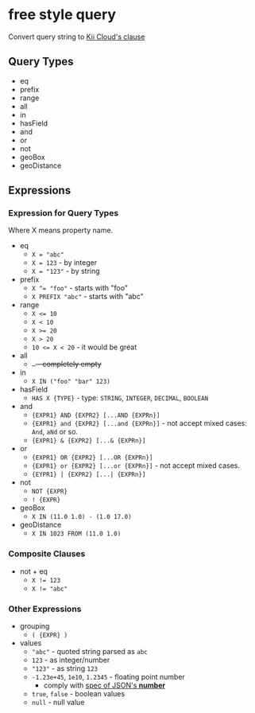 # free style query

Convert query string to [Kii Cloud's clause][kii-querying]

## Query Types

*   eq
*   prefix
*   range
*   all
*   in
*   hasField
*   and
*   or
*   not
*   geoBox
*   geoDistance

## Expressions

### Expression for Query Types

Where X means property name.

*   eq
    *   `X = "abc"`
    *   `X = 123` - by integer
    *   `X = "123"` - by string
*   prefix
    *   `X ^= "foo"` - starts with "foo"
    *   `X PREFIX "abc"` - starts with "abc"
*   range
    *   `X <= 10`
    *   `X < 10`
    *   `X >= 20`
    *   `X > 20`
    *   `10 <= X < 20` - it would be great
*   all
    *   ~~` ` - completely empty~~
*   in
    *   `X IN ("foo" "bar" 123)`
*   hasField
    *   `HAS X {TYPE}` - type: `STRING`, `INTEGER`, `DECIMAL`, `BOOLEAN`
*   and
    *   `{EXPR1} AND {EXPR2} [...AND {EXPRn}]`
    *   `{EXPR1} and {EXPR2} [...and {EXPRn}]` - not accept mixed cases: `And`, `aNd` or so.
    *   `{EXPR1} & {EXPR2} [...& {EXPRn}]`
*   or
    *   `{EXPR1} OR {EXPR2} [...OR {EXPRn}]`
    *   `{EXPR1} or {EXPR2} [...or {EXPRn}]` - not accept mixed cases.
    *   `{EYPR1} | {EXPR2} [...| {EXPRn}]`
*   not
    *   `NOT {EXPR}`
    *   `! {EXPR}`
*   geoBox
    *   `X IN (11.0 1.0) - (1.0 17.0)`
*   geoDistance
    *   `X IN 1023 FROM (11.0 1.0)`

### Composite Clauses

*   not + eq
    *   `X != 123`
    *   `X != "abc"`

### Other Expressions

*   grouping
    *    `( {EXPR} )`
*   values
    *   `"abc"` - quoted string parsed as `abc`
    *   `123` - as integer/number
    *   `"123"` - as string `123`
    *   `-1.23e+45`, `1e10`, `1.2345` - floating point number
        *   comply with [spec of JSON's **number**](http://json.org/)
    *   `true`, `false` - boolean values
    *   `null` - null value

[kii-querying]: <http://docs.kii.com/en/guides/rest/managing-data/object-storages/querying/>
